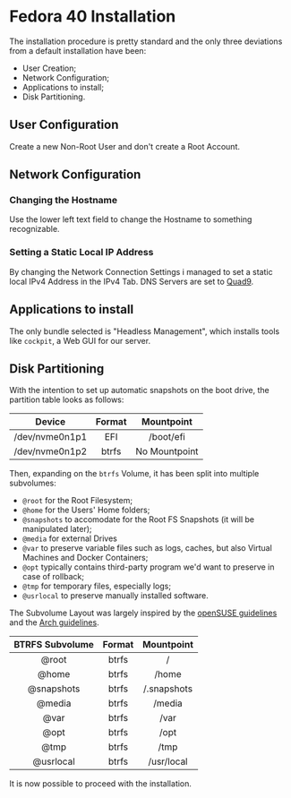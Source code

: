 # Fedora 40 Installation

The installation procedure is pretty standard and the only three deviations from a default installation have been:
* User Creation;
* Network Configuration;
* Applications to install;
* Disk Partitioning.

## User Configuration

Create a new Non-Root User and don't create a Root Account.

## Network Configuration

### Changing the Hostname

Use the lower left text field to change the Hostname to something recognizable.

### Setting a Static Local IP Address

By changing the Network Connection Settings i managed to set a static local IPv4 Address in the IPv4 Tab. DNS Servers are set to [Quad9](https://quad9.net).

## Applications to install

The only bundle selected is "Headless Management", which installs tools like `cockpit`, a Web GUI for our server.

## Disk Partitioning

With the intention to set up automatic snapshots on the boot drive, the partition table looks as follows:

|   **Device**   | **Format** | **Mountpoint** |
|:--------------:|:----------:|:--------------:|
| /dev/nvme0n1p1 | EFI        | /boot/efi      |
| /dev/nvme0n1p2 | btrfs      | No Mountpoint  |

Then, expanding on the `btrfs` Volume, it has been split into multiple subvolumes: 
* `@root` for the Root Filesystem;
* `@home` for the Users' Home folders;
* `@snapshots` to accomodate for the Root FS Snapshots (it will be manipulated later);
* `@media` for external Drives
* `@var` to preserve variable files such as logs, caches, but also Virtual Machines and Docker Containers;
* `@opt` typically contains third-party program we'd want to preserve in case of rollback;
* `@tmp` for temporary files, especially logs;
* `@usrlocal` to preserve manually installed software.

The Subvolume Layout was largely inspired by the [openSUSE guidelines](https://en.opensuse.org/SDB:BTRFS) and the [Arch guidelines](https://wiki.archlinux.org/title/Snapper#Suggested_filesystem_layout).

| **BTRFS Subvolume** | **Format** | **Mountpoint** |
|:-------------------:|:----------:|:--------------:|
| @root               | btrfs      | /              |
| @home               | btrfs      | /home          |
| @snapshots          | btrfs      | /.snapshots    |
| @media              | btrfs      | /media         |
| @var                | btrfs      | /var           |
| @opt                | btrfs      | /opt           |
| @tmp                | btrfs      | /tmp           |
| @usrlocal           | btrfs      | /usr/local     |

It is now possible to proceed with the installation.